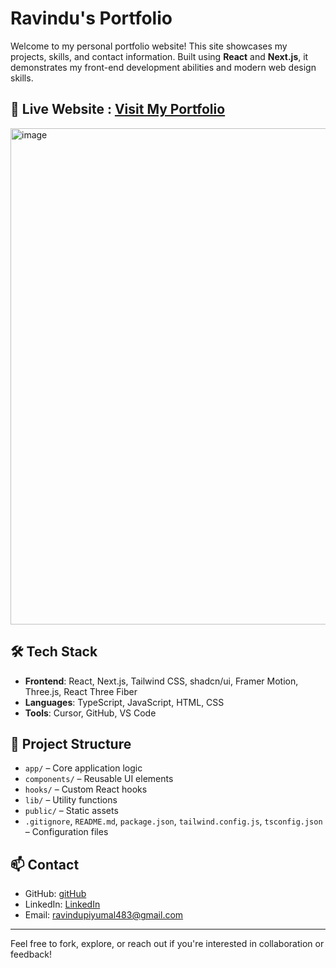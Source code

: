 # Ravindu's Portfolio

Welcome to my personal portfolio website! This site showcases my projects, skills, and contact information. Built using **React** and **Next.js**, it demonstrates my front-end development abilities and modern web design skills.

## 🚀 Live Website : [Visit My Portfolio](https://beautiful-hamster-712e1d.netlify.app/)
<img width="1470" height="794" alt="image" src="https://github.com/user-attachments/assets/87939fd9-49b4-45e3-b3cc-73290f1a34b5" />

## 🛠️ Tech Stack

- **Frontend**: React, Next.js, Tailwind CSS, shadcn/ui, Framer Motion, Three.js, React Three Fiber 
- **Languages**: TypeScript, JavaScript, HTML, CSS
- **Tools**: Cursor, GitHub, VS Code

## 📁 Project Structure

- `app/` – Core application logic  
- `components/` – Reusable UI elements  
- `hooks/` – Custom React hooks  
- `lib/` – Utility functions  
- `public/` – Static assets  
- `.gitignore`, `README.md`, `package.json`, `tailwind.config.js`, `tsconfig.json` – Configuration files  

## 📫 Contact

- GitHub: [gitHub](https://github.com/RAVINDUTRP)  
- LinkedIn: [LinkedIn](https://www.linkedin.com/in/ravindu-piyumal-7b0a592a8/)  
- Email: ravindupiyumal483@gmail.com 

---
Feel free to fork, explore, or reach out if you're interested in collaboration or feedback!

